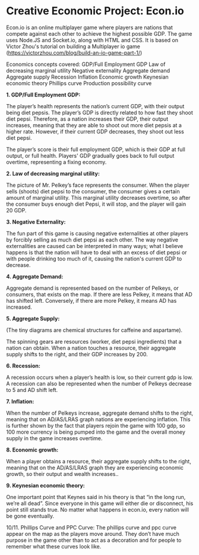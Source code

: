 # Creative Economic Project: Econ.io

Econ.io is an online multiplayer game where players are nations that compete against each other to achieve the highest possible GDP. The game uses Node.JS and Socket.io, along with HTML and CSS. It is based on Victor Zhou's tutorial on building a Multiplayer io game (https://victorzhou.com/blog/build-an-io-game-part-1/)

Economics concepts covered:
GDP/Full Employment GDP
Law of decreasing marginal utility
Negative externality
Aggregate demand
Aggregate supply
Recession
Inflation
Economic growth
Keynesian economic theory
Phillips curve
Production possibility curve


**1. GDP/Full Employment GDP:**

The player’s health represents the nation’s current GDP, with their output being diet pepsis. The player’s GDP is directly related to how fast they shoot diet pepsi. Therefore, as a nation increases their GDP, their output increases, meaning that they are able to shoot out more diet pepsis at a higher rate. However, if their current GDP decreases, they shoot out less diet pepsi.

The player’s score is their full employment GDP, which is their GDP at full output, or full health. Players' GDP gradually goes back to full output overtime, representing a fixing economy. 




**2. Law of decreasing marginal utility:**

The picture of Mr. Pelkey’s face represents the consumer. When the player sells (shoots) diet pepsi to the consumer, the consumer gives a certain amount of marginal utility. This marginal utility decreases overtime, so after the consumer buys enough diet Pepsi, it will stop, and the player will gain 20 GDP.

**3. Negative Externality:**

The fun part of this game is causing negative externalities at other players by forcibly selling as much diet pepsi as each other. The way negative externalities are caused can be interpreted in many ways; what I believe happens is that the nation will have to deal with an excess of diet pepsi or with people drinking too much of it, causing the nation's current GDP to decrease.

**4. Aggregate Demand:**

Aggregate demand is represented based on the number of Pelkeys, or consumers, that exists on the map. If there are less Pelkey, it means that AD has shifted left. Conversely, if there are more Pelkey, it means AD has increased.


**5. Aggregate Supply:**


(The tiny diagrams are chemical structures for caffeine and aspartame).


The spinning gears are resources (worker, diet pepsi ingredients) that a nation can obtain. When a nation touches a resource, their aggregate supply shifts to the right, and their GDP increases by 200.

**6. Recession:**

A recession occurs when a player’s health is low, so their current gdp is low. A recession can also be represented when the number of Pelkeys decrease to 5 and AD shift left.

**7. Inflation:**

When the number of Pelkeys increase, aggregate demand shifts to the right, meaning that on AD/AS/LRAS graph nations are experiencing inflation. This is further shown by the fact that players rejoin the game with 100 gdp, so 100 more currency is being pumped into the game and the overall money supply in the game increases overtime.

**8. Economic growth:**

When a player obtains a resource, their aggregate supply shifts to the right, meaning that on the AD/AS/LRAS graph they are experiencing economic growth, so their output and wealth increases.. 

**9. Keynesian economic theory:**

One important point that Keynes said in his theory is that “in the long run, we’re all dead”. Since everyone in this game will either die or disconnect, his point still stands true. No matter what happens in econ.io, every nation will be gone eventually.






10/11. Phillips Curve and PPC Curve:
The phillips curve and ppc curve appear on the map as the players move around. They don’t have much purpose in the game other than to act as a decoration and for people to remember what these curves look like.

